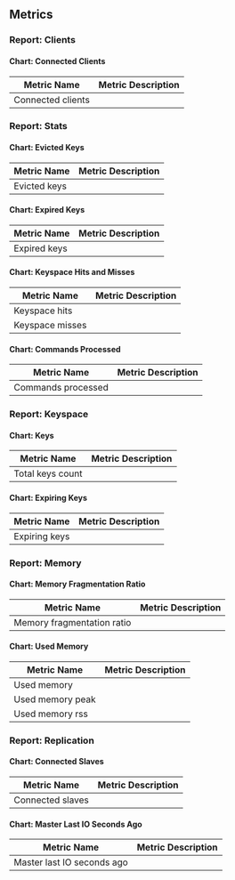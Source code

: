 ## Metrics

### Report: Clients

#### Chart: Connected Clients
Metric Name | Metric Description
--- | ---
Connected clients | 



### Report: Stats

#### Chart: Evicted Keys
Metric Name | Metric Description
--- | ---
Evicted keys | 

#### Chart: Expired Keys
Metric Name | Metric Description
--- | ---
Expired keys | 

#### Chart: Keyspace Hits and Misses
Metric Name | Metric Description
--- | ---
Keyspace hits | 
Keyspace misses | 

#### Chart: Commands Processed
Metric Name | Metric Description
--- | ---
Commands processed | 



### Report: Keyspace

#### Chart: Keys
Metric Name | Metric Description
--- | ---
Total keys count | 

#### Chart: Expiring Keys
Metric Name | Metric Description
--- | ---
Expiring keys | 



### Report: Memory

#### Chart: Memory Fragmentation Ratio
Metric Name | Metric Description
--- | ---
Memory fragmentation ratio | 

#### Chart: Used Memory
Metric Name | Metric Description
--- | ---
Used memory | 
Used memory peak | 
Used memory rss | 



### Report: Replication

#### Chart: Connected Slaves
Metric Name | Metric Description
--- | ---
Connected slaves | 

#### Chart: Master Last IO Seconds Ago
Metric Name | Metric Description
--- | ---
Master last IO seconds ago | 



